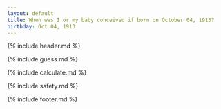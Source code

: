 ```yaml
---
layout: default
title: When was I or my baby conceived if born on October 04, 1913?
birthday: Oct 04, 1913
---
```


{% include header.md %}

{% include guess.md %}

{% include calculate.md %}

{% include safety.md %}

{% include footer.md %}



